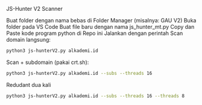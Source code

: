 JS-Hunter V2 Scanner

Buat folder dengan nama bebas di Folder Manager (misalnya: GAU V2)
Buka folder pada VS Code
Buat file baru dengan nama js_hunter_mt.py
Copy dan Paste kode program python di Repo ini
Jalankan dengan perintah
Scan domain langsung:
```bash
python3 js-hunterV2.py alkademi.id
```
Scan + subdomain (pakai crt.sh):
```bash
python3 js-hunterV2.py alkademi.id --subs --threads 16
```
Redudant dua kali
```bash
python3 js-hunterV2.py alkademi.id --subs --threads 16 --threads 8
```
